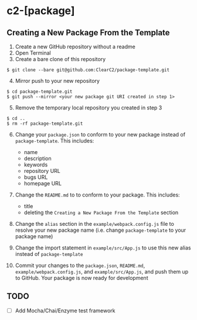 # c2-[package]

## Creating a New Package From the Template
1. Create a new GitHub repository without a readme
2. Open Terminal
3. Create a bare clone of this repository
````
$ git clone --bare git@github.com:ClearC2/package-template.git
````
4. Mirror push to your new repository
````
$ cd package-template.git
$ git push --mirror <your new package git URI created in step 1>
````
5. Remove the temporary local repository you created in step 3
````
$ cd ..
$ rm -rf package-template.git
````
6. Change your `package.json` to conform to your new package instead of `package-template`. This includes:
    - name
    - description
    - keywords
    - repository URL
    - bugs URL
    - homepage URL

7. Change the `README.md` to to conform to your package. This includes:
    - title
    - deleting the `Creating a New Package From the Template` section

8. Change the `alias` section in the `example/webpack.config.js` file to resolve your new package name (i.e. change `package-template` to your package name)

9. Change the import statement in `example/src/App.js` to use this new alias instead of `package-template`

10. Commit your changes to the `package.json`, `README.md`, `example/webpack.config.js`, and `example/src/App.js`, and push them up to GitHub. Your package is now ready for development

## TODO
- [ ] Add Mocha/Chai/Enzyme test framework
